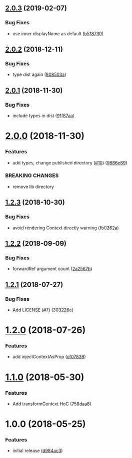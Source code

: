 ## [2.0.3](https://github.com/react-restart/context/compare/v2.0.2...v2.0.3) (2019-02-07)


### Bug Fixes

* use inner displayName as default ([b518730](https://github.com/react-restart/context/commit/b518730))





<a name="2.0.2"></a>
## [2.0.2](https://github.com/4Catalyzer/react-context-toolbox/compare/v2.0.1...v2.0.2) (2018-12-11)


### Bug Fixes

* type dist again ([808503a](https://github.com/4Catalyzer/react-context-toolbox/commit/808503a))

<a name="2.0.1"></a>
## [2.0.1](https://github.com/4Catalyzer/react-context-toolbox/compare/v2.0.0...v2.0.1) (2018-11-30)


### Bug Fixes

* include types in dist ([91f87aa](https://github.com/4Catalyzer/react-context-toolbox/commit/91f87aa))

<a name="2.0.0"></a>
# [2.0.0](https://github.com/4Catalyzer/react-context-toolbox/compare/v1.2.3...v2.0.0) (2018-11-30)


### Features

* add types, change published directory ([#10](https://github.com/4Catalyzer/react-context-toolbox/issues/10)) ([9886e69](https://github.com/4Catalyzer/react-context-toolbox/commit/9886e69))


### BREAKING CHANGES

* remove lib directory

<a name="1.2.3"></a>
## [1.2.3](https://github.com/4Catalyzer/react-context-toolbox/compare/v1.2.2...v1.2.3) (2018-10-30)


### Bug Fixes

* avoid rendering Context directly warning ([fb0262a](https://github.com/4Catalyzer/react-context-toolbox/commit/fb0262a))

<a name="1.2.2"></a>
## [1.2.2](https://github.com/4Catalyzer/react-context-toolbox/compare/v1.2.1...v1.2.2) (2018-09-09)


### Bug Fixes

* forwardRef argument count ([2a2567b](https://github.com/4Catalyzer/react-context-toolbox/commit/2a2567b))

<a name="1.2.1"></a>
## [1.2.1](https://github.com/4Catalyzer/react-context-toolbox/compare/v1.2.0...v1.2.1) (2018-07-27)


### Bug Fixes

* Add LICENSE ([#7](https://github.com/4Catalyzer/react-context-toolbox/issues/7)) ([303226e](https://github.com/4Catalyzer/react-context-toolbox/commit/303226e))

<a name="1.2.0"></a>
# [1.2.0](https://github.com/4Catalyzer/react-context-toolbox/compare/v1.1.0...v1.2.0) (2018-07-26)


### Features

* add injectContextAsProp ([cf07839](https://github.com/4Catalyzer/react-context-toolbox/commit/cf07839))

<a name="1.1.0"></a>
# [1.1.0](https://github.com/4Catalyzer/react-context-toolbox/compare/v1.0.0...v1.1.0) (2018-05-30)


### Features

* Add transformContext HoC ([758daa8](https://github.com/4Catalyzer/react-context-toolbox/commit/758daa8))

<a name="1.0.0"></a>
# 1.0.0 (2018-05-25)


### Features

* initial release ([d984ac3](https://github.com/4Catalyzer/context/commit/d984ac3))
